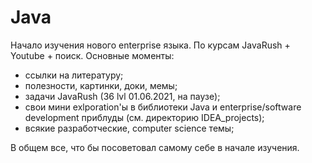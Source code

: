 # Java
Начало изучения нового enterprise языка. По курсам JavaRush + Youtube + поиск.
Основные моменты:
 - ссылки на литературу;
 - полезности, картинки, доки, мемы;
 - задачи JavaRush (36 lvl 01.06.2021, на паузе);
 - свои мини exlporation'ы в библиотеки Java и enterprise/software development приблуды (см. директорию IDEA_projects);
 - всякие разработческие, computer science темы;

В общем все, что бы посоветовал самому себе в начале изучения.
